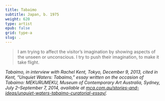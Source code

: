 ```yaml
---
title: Tabaimo
subtitle: Japan, b. 1975
weight: 620
type: artist
epub: false
grid: type-a
slug: .
---
```

>I am trying to affect the visitor’s imagination by showing aspects of the unseen or unconscious. I try to push their imagination, to make it take flight.

<cite>Tabaimo, in interview with Rachel Kent, Tokyo, December 9, 2013, cited in Kent, “Unquiet Waters: Tabaimo,” essay written on the occasion of *Tabaimo: MEKURUMEKU*, Museum of Contemporary Art Australia, Sydney, July 2–September 7, 2014, available at [mca.com.au/stories-and-ideas/unquiet-waters-tabaimo-curatorial-essay/](https://www.mca.com.au/stories-and-ideas/unquiet-waters-tabaimo-curatorial-essay/).</cite>
